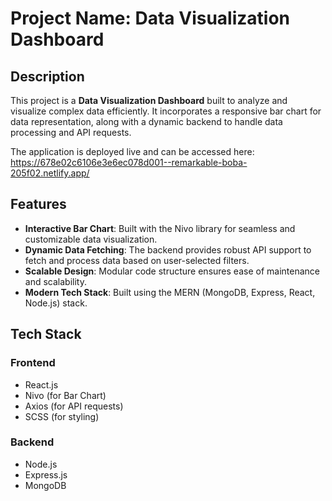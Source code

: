 # Project Name: Data Visualization Dashboard

## Description
This project is a **Data Visualization Dashboard** built to analyze and visualize complex data efficiently. It incorporates a responsive bar chart for data representation, along with a dynamic backend to handle data processing and API requests.

The application is deployed live and can be accessed here: https://678e02c6106e3e6ec078d001--remarkable-boba-205f02.netlify.app/

## Features
- **Interactive Bar Chart**: Built with the Nivo library for seamless and customizable data visualization.
- **Dynamic Data Fetching**: The backend provides robust API support to fetch and process data based on user-selected filters.
- **Scalable Design**: Modular code structure ensures ease of maintenance and scalability.
- **Modern Tech Stack**: Built using the MERN (MongoDB, Express, React, Node.js) stack.

## Tech Stack
### Frontend
- React.js
- Nivo (for Bar Chart)
- Axios (for API requests)
- SCSS (for styling)

### Backend
- Node.js
- Express.js
- MongoDB


